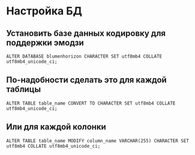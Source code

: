 # Настройка БД

## Установить базе данных кодировку для поддержки эмодзи

`ALTER DATABASE blumenhorizon CHARACTER SET utf8mb4 COLLATE utf8mb4_unicode_ci;`

## По-надобности сделать это для каждой таблицы

`ALTER TABLE table_name CONVERT TO CHARACTER SET utf8mb4 COLLATE utf8mb4_unicode_ci;`

## Или для каждой колонки

`ALTER TABLE table_name MODIFY column_name VARCHAR(255) CHARACTER SET utf8mb4 COLLATE utf8mb4_unicode_ci;`
